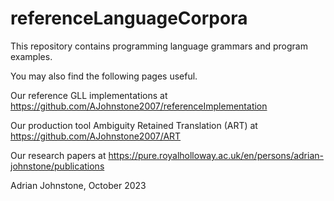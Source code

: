 # referenceLanguageCorpora

This repository contains programming language grammars and program examples.



You may also find the following pages useful.

Our reference GLL implementations at https://github.com/AJohnstone2007/referenceImplementation

Our production tool Ambiguity Retained Translation (ART) at https://github.com/AJohnstone2007/ART

Our research papers at https://pure.royalholloway.ac.uk/en/persons/adrian-johnstone/publications

Adrian Johnstone, October 2023
